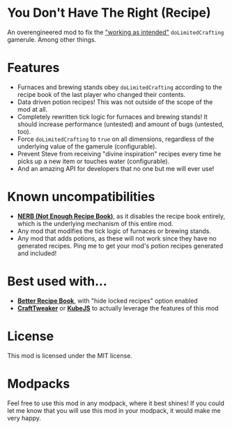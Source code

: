 # You Don't Have The Right (Recipe)
An overengineered mod to fix the ["working as intended"](https://bugs.mojang.com/browse/MC-143214) 
`doLimitedCrafting` gamerule. Among other things.

# Features
* Furnaces and brewing stands obey `doLimitedCrafting` according to the recipe book of
the last player who changed their contents.
* Data driven potion recipes! This was not outside of the scope of the mod at all.
* Completely rewritten tick logic for furnaces and brewing stands! It should increase
performance (untested) and amount of bugs (untested, too).
* Force `doLimitedCrafting` to `true` on all dimensions, regardless of the underlying 
value of the gamerule (configurable).
* Prevent Steve from receiving "divine inspiration" recipes every time he picks up a new item 
or touches water (configurable).
* And an amazing API for developers that no one but me will ever use!

# Known uncompatibilities
* **[NERB (Not Enough Recipe Book)](https://modrinth.com/mod/nerb)**, as it disables the
recipe book entirely, which is the underlying mechanism of this entire mod.
* Any mod that modifies the tick logic of furnaces or brewing stands.
* Any mod that adds potions, as these will not work since they have no generated recipes.
Ping me to get your mod's potion recipes generated and included!

# Best used with...
* **[Better Recipe Book](https://modrinth.com/mod/brb/versions)**, with "hide locked recipes"
option enabled
* **[CraftTweaker](https://modrinth.com/mod/crafttweaker)** or **[KubeJS](https://modrinth.com/mod/kubejs)**
to actually leverage the features of this mod

# License
This mod is licensed under the MIT license.

# Modpacks
Feel free to use this mod in any modpack, where it best shines! If you could let me know that you will use 
this mod in your modpack, it would make me very happy.
